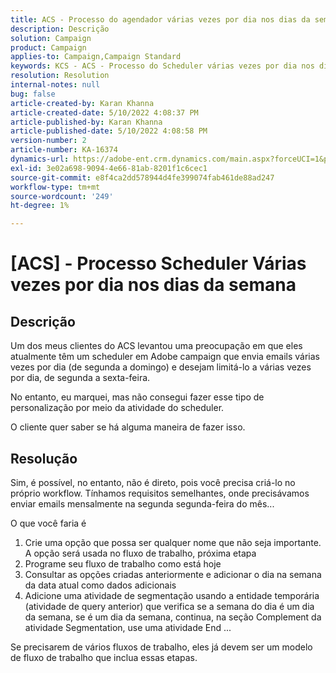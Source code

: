 ```yaml
---
title: ACS - Processo do agendador várias vezes por dia nos dias da semana
description: Descrição
solution: Campaign
product: Campaign
applies-to: Campaign,Campaign Standard
keywords: KCS - ACS - Processo do Scheduler várias vezes por dia nos dias da semana
resolution: Resolution
internal-notes: null
bug: false
article-created-by: Karan Khanna
article-created-date: 5/10/2022 4:08:37 PM
article-published-by: Karan Khanna
article-published-date: 5/10/2022 4:08:58 PM
version-number: 2
article-number: KA-16374
dynamics-url: https://adobe-ent.crm.dynamics.com/main.aspx?forceUCI=1&pagetype=entityrecord&etn=knowledgearticle&id=e4266a6e-7bd0-ec11-a7b5-00224809c556
exl-id: 3e02a698-9094-4e66-81ab-8201f1c6cec1
source-git-commit: e8f4ca2dd578944d4fe399074fab461de88ad247
workflow-type: tm+mt
source-wordcount: '249'
ht-degree: 1%

---
```


# [ACS] - Processo Scheduler Várias vezes por dia nos dias da semana

## Descrição


Um dos meus clientes do ACS levantou uma preocupação em que eles atualmente têm um scheduler em Adobe campaign que envia emails várias vezes por dia (de segunda a domingo) e desejam limitá-lo a várias vezes por dia, de segunda a sexta-feira.

No entanto, eu marquei, mas não consegui fazer esse tipo de personalização por meio da atividade do scheduler.

O cliente quer saber se há alguma maneira de fazer isso.


## Resolução


Sim, é possível, no entanto, não é direto, pois você precisa criá-lo no próprio workflow. Tínhamos requisitos semelhantes, onde precisávamos enviar emails mensalmente na segunda segunda-feira do mês...

O que você faria é

1. Crie uma opção que possa ser qualquer nome que não seja importante. A opção será usada no fluxo de trabalho, próxima etapa
2. Programe seu fluxo de trabalho como está hoje
3. Consultar as opções criadas anteriormente e adicionar o dia na semana da data atual como dados adicionais
4. Adicione uma atividade de segmentação usando a entidade temporária (atividade de query anterior) que verifica se a semana do dia é um dia da semana, se é um dia da semana, continua, na seção Complement da atividade Segmentation, use uma atividade End ...




Se precisarem de vários fluxos de trabalho, eles já devem ser um modelo de fluxo de trabalho que inclua essas etapas.
